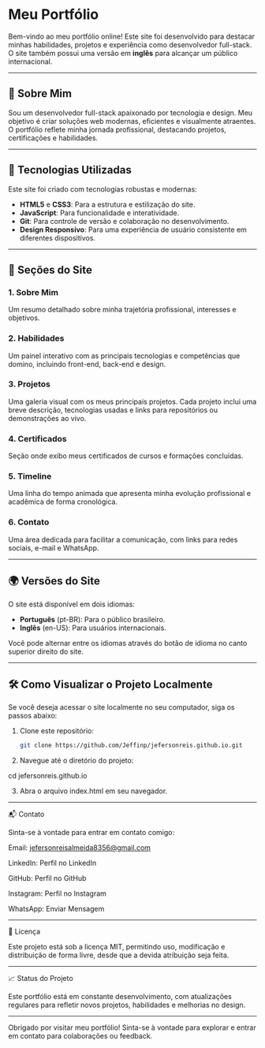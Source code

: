 # Meu Portfólio

Bem-vindo ao meu portfólio online! Este site foi desenvolvido para destacar minhas habilidades, projetos e experiência como desenvolvedor full-stack. O site também possui uma versão em **inglês** para alcançar um público internacional.

---

## 🚀 **Sobre Mim**

Sou um desenvolvedor full-stack apaixonado por tecnologia e design. Meu objetivo é criar soluções web modernas, eficientes e visualmente atraentes. O portfólio reflete minha jornada profissional, destacando projetos, certificações e habilidades.

---

## 🌟 **Tecnologias Utilizadas**

Este site foi criado com tecnologias robustas e modernas:

- **HTML5** e **CSS3**: Para a estrutura e estilização do site.
- **JavaScript**: Para funcionalidade e interatividade.
- **Git**: Para controle de versão e colaboração no desenvolvimento.
- **Design Responsivo**: Para uma experiência de usuário consistente em diferentes dispositivos.

---

## 📂 **Seções do Site**

### 1. **Sobre Mim**
Um resumo detalhado sobre minha trajetória profissional, interesses e objetivos.

### 2. **Habilidades**
Um painel interativo com as principais tecnologias e competências que domino, incluindo front-end, back-end e design.

### 3. **Projetos**
Uma galeria visual com os meus principais projetos. Cada projeto inclui uma breve descrição, tecnologias usadas e links para repositórios ou demonstrações ao vivo.

### 4. **Certificados**
Seção onde exibo meus certificados de cursos e formações concluídas.

### 5. **Timeline**
Uma linha do tempo animada que apresenta minha evolução profissional e acadêmica de forma cronológica.

### 6. **Contato**
Uma área dedicada para facilitar a comunicação, com links para redes sociais, e-mail e WhatsApp.

---

## 🌍 **Versões do Site**

O site está disponível em dois idiomas:

- **Português** (pt-BR): Para o público brasileiro.
- **Inglês** (en-US): Para usuários internacionais.

Você pode alternar entre os idiomas através do botão de idioma no canto superior direito do site.

---

## 🛠️ **Como Visualizar o Projeto Localmente**

Se você deseja acessar o site localmente no seu computador, siga os passos abaixo:

1. Clone este repositório:

   ```bash
   git clone https://github.com/Jeffinp/jefersonreis.github.io.git

2. Navegue até o diretório do projeto:

cd jefersonreis.github.io


3. Abra o arquivo index.html em seu navegador.




---

📬 Contato

Sinta-se à vontade para entrar em contato comigo:

Email: jefersonreisalmeida8356@gmail.com

LinkedIn: Perfil no LinkedIn

GitHub: Perfil no GitHub

Instagram: Perfil no Instagram

WhatsApp: Enviar Mensagem



---

📝 Licença

Este projeto está sob a licença MIT, permitindo uso, modificação e distribuição de forma livre, desde que a devida atribuição seja feita.


---

📈 Status do Projeto

Este portfólio está em constante desenvolvimento, com atualizações regulares para refletir novos projetos, habilidades e melhorias no design.


---

Obrigado por visitar meu portfólio! Sinta-se à vontade para explorar e entrar em contato para colaborações ou feedback.



